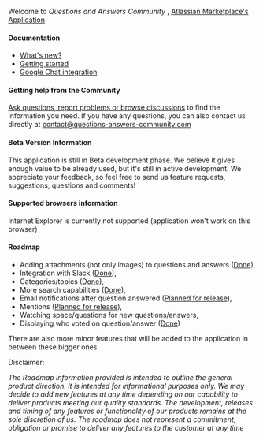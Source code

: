 Welcome to _Questions and Answers Community_ , [Atlassian Marketplace's Application](https://marketplace.atlassian.com/1221163)

#### Documentation

* [What's new?](./changelog.html)
* [Getting started](./start.html)
* [Google Chat integration](./googlechat.html)

#### Getting help from the Community
[Ask questions, report problems or browse discussions](https://github.com/questions-answers/community/issues) to find the information you need. If you have any questions, you can also contact us directly at contact@questions-answers-community.com

#### Beta Version Information
This application is still in Beta development phase. We believe it gives enough value to be already used, but it's still in active development. We appreciate your feedback, so feel free to send us feature requests, suggestions, questions and comments!

#### Supported browsers information
Internet Explorer is currently not supported (application won't work on this browser)

#### Roadmap

* Adding attachments (not only images) to questions and answers ([Done](https://github.com/questions-answers/community/wiki/What's-new#15032020-attaching-non-image-files-to-questionsanswers)),
* Integration with Slack ([Done](https://github.com/questions-answers/community/wiki/What's-new#12042020-connecting-space-to-slack-channel)),
* Categories/topics ([Done](https://github.com/questions-answers/community/wiki/What's-new#17052020-assigning-tags-to-questions)),
* More search capabilities ([Done](https://github.com/questions-answers/community/wiki/What's-new#30052020-new-feature-searching-sorting-and-filtering-questions-now-possible)),
* Email notifications after question answered ([Planned for release](https://github.com/questions-answers/community/issues/7)),
* Mentions ([Planned for release](https://github.com/questions-answers/community/issues/11)),
* Watching space/questions for new questions/answers,
* Displaying who voted on question/answer ([Done](https://github.com/questions-answers/community/issues/12))

There are also more minor features that will be added to the application in between these bigger ones.

Disclaimer:

_The Roadmap information provided is intended to outline the general product direction. It is intended for informational purposes only. We may decide to add new features at any time depending on our capability to deliver products meeting our quality standards. The development, releases and timing of any features or functionality of our products remains at the sole discretion of us. The roadmap does not represent a commitment, obligation or promise to deliver any features to the customer at any time_
